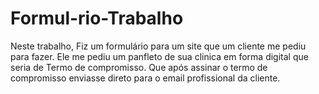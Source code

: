 # Formul-rio-Trabalho
Neste trabalho, Fiz um formulário para um site que um cliente me pediu para fazer. Ele me pediu um panfleto de sua clinica em forma digital que seria de Termo de compromisso. Que após assinar o termo de compromisso enviasse direto para o email profissional da cliente. 
